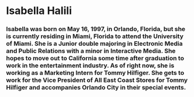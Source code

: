 # Isabella Halili
### Isabella was born on May 16, 1997, in Orlando, Florida, but she is currently residing in Miami, Florida to attend the University of Miami. She is a Junior double majoring in Electronic Media and Public Relations with a minor in Interactive Media. She hopes to move out to California some time after graduation to work in the entertainment industry. As of right now, she is working as a Marketing Intern for Tommy Hilfiger. She gets to work for the Vice President of All East Coast Stores for Tommy Hilfiger and accompanies Orlando City in their special events. 